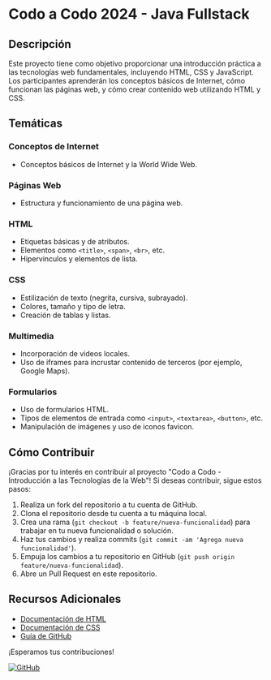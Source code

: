 # Codo a Codo 2024 - Java Fullstack

## Descripción

Este proyecto tiene como objetivo proporcionar una introducción práctica a las tecnologías web fundamentales, incluyendo HTML, CSS y JavaScript. Los participantes aprenderán los conceptos básicos de Internet, cómo funcionan las páginas web, y cómo crear contenido web utilizando HTML y CSS.

## Temáticas

### Conceptos de Internet
- Conceptos básicos de Internet y la World Wide Web.

### Páginas Web
- Estructura y funcionamiento de una página web.

### HTML
- Etiquetas básicas y de atributos.
- Elementos como `<title>`, `<span>`, `<br>`, etc.
- Hipervínculos y elementos de lista.

### CSS
- Estilización de texto (negrita, cursiva, subrayado).
- Colores, tamaño y tipo de letra.
- Creación de tablas y listas.

### Multimedia
- Incorporación de videos locales.
- Uso de iframes para incrustar contenido de terceros (por ejemplo, Google Maps).

### Formularios
- Uso de formularios HTML.
- Tipos de elementos de entrada como `<input>`, `<textarea>`, `<button>`, etc.
- Manipulación de imágenes y uso de iconos favicon.

## Cómo Contribuir

¡Gracias por tu interés en contribuir al proyecto "Codo a Codo - Introducción a las Tecnologías de la Web"! Si deseas contribuir, sigue estos pasos:

1. Realiza un fork del repositorio a tu cuenta de GitHub.
2. Clona el repositorio desde tu cuenta a tu máquina local.
3. Crea una rama (`git checkout -b feature/nueva-funcionalidad`) para trabajar en tu nueva funcionalidad o solución.
4. Haz tus cambios y realiza commits (`git commit -am 'Agrega nueva funcionalidad'`).
5. Empuja los cambios a tu repositorio en GitHub (`git push origin feature/nueva-funcionalidad`).
6. Abre un Pull Request en este repositorio.

## Recursos Adicionales

- [Documentación de HTML](https://developer.mozilla.org/es/docs/Web/HTML)
- [Documentación de CSS](https://developer.mozilla.org/es/docs/Web/CSS)
- [Guía de GitHub](https://guides.github.com/)

¡Esperamos tus contribuciones!

[![GitHub](https://img.shields.io/badge/GitHub-Repo-blue.svg)](https://github.com/tu_usuario/tu_repositorio)
